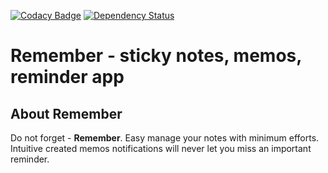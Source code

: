 [![Codacy Badge](https://api.codacy.com/project/badge/Grade/2393717bb70d4d66877eac9582752c0b)](https://www.codacy.com/app/DFedonnikov/Remember?utm_source=github.com&amp;utm_medium=referral&amp;utm_content=DFedonnikov/Remember&amp;utm_campaign=Badge_Grade) [![Dependency Status](https://www.versioneye.com/user/projects/5a8709300fb24f5141a526d7/badge.svg?style=flat-square)](https://www.versioneye.com/user/projects/5a8709300fb24f5141a526d7)
# Remember - sticky notes, memos, reminder app

## About Remember
Do not forget - __Remember__. Easy manage your notes with minimum efforts. Intuitive created memos notifications will never let you miss an important reminder.
